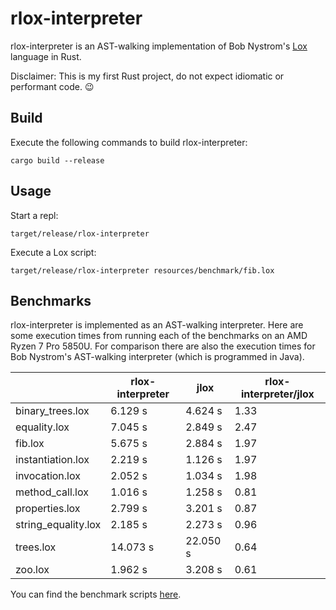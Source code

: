 # rlox-interpreter

rlox-interpreter is an AST-walking implementation of Bob Nystrom's [Lox](https://craftinginterpreters.com/) language in Rust.

Disclaimer: This is my first Rust project, do not expect idiomatic or performant code. :wink:

## Build

Execute the following commands to build rlox-interpreter:

    cargo build --release

## Usage

Start a repl:

    target/release/rlox-interpreter

Execute a Lox script:

    target/release/rlox-interpreter resources/benchmark/fib.lox

## Benchmarks

rlox-interpreter is implemented as an AST-walking interpreter. Here are some execution times from running each of the
benchmarks on an AMD Ryzen 7 Pro 5850U. For comparison there are also the execution times for Bob Nystrom's AST-walking
interpreter (which is programmed in Java).

|                     | rlox-interpreter | jlox     | rlox-interpreter/jlox |
|---------------------|------------------|----------|-----------------------|
| binary_trees.lox    |          6.129 s |  4.624 s |                  1.33 |
| equality.lox        |          7.045 s |  2.849 s |                  2.47 |
| fib.lox             |          5.675 s |  2.884 s |                  1.97 |
| instantiation.lox   |          2.219 s |  1.126 s |                  1.97 |
| invocation.lox      |          2.052 s |  1.034 s |                  1.98 |
| method_call.lox     |          1.016 s |  1.258 s |                  0.81 |
| properties.lox      |          2.799 s |  3.201 s |                  0.87 |
| string_equality.lox |          2.185 s |  2.273 s |                  0.96 |
| trees.lox           |         14.073 s | 22.050 s |                  0.64 |
| zoo.lox             |          1.962 s |  3.208 s |                  0.61 |

You can find the benchmark scripts [here](resources/benchmark).
